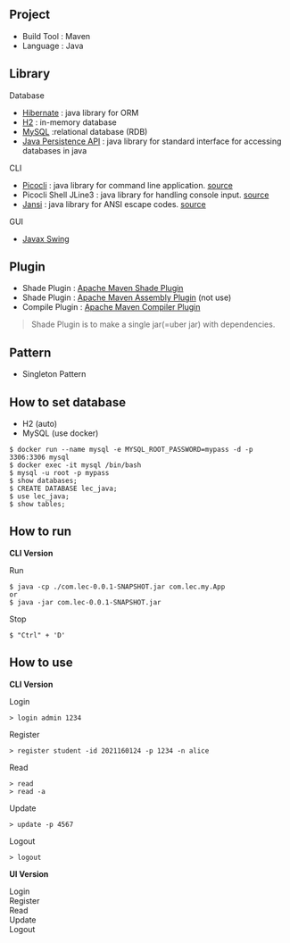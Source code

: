 ## Project
- Build Tool : Maven
- Language : Java

## Library
Database
- [Hibernate](https://hibernate.org/) : java library for ORM
- [H2](https://www.h2database.com/) : in-memory database
- [MySQL](https://www.h2database.com/) :relational database (RDB)
- [Java Persistence API](https://www.oracle.com/java/technologies/persistence-jsp.html) : java library for standard interface for accessing databases in java

CLI
- [Picocli](https://picocli.info/) : java library for command line application. [source](https://github.com/remkop/picocli)
- Picocli Shell JLine3 : java library for handling console input. [source](https://github.com/remkop/picocli/tree/master/picocli-shell-jline3)
- [Jansi](https://fusesource.github.io/jansi/) : java library for ANSI escape codes. [source](https://github.com/fusesource/jansi)

GUI
- [Javax Swing](https://docs.oracle.com/javase/8/docs/technotes/guides/swing/index.html)

## Plugin
- Shade Plugin : [Apache Maven Shade Plugin](https://maven.apache.org/plugins/maven-shade-plugin/)
- Shade Plugin : [Apache Maven Assembly Plugin](http://maven.apache.org/plugins/maven-assembly-plugin/) (not use)
- Compile Plugin : [Apache Maven Compiler Plugin](https://maven.apache.org/plugins/maven-compiler-plugin/)

> Shade Plugin is to make a single jar(=uber jar) with dependencies.

## Pattern
- Singleton Pattern

## How to set database
- H2 (auto)
- MySQL (use docker)

```
$ docker run --name mysql -e MYSQL_ROOT_PASSWORD=mypass -d -p 3306:3306 mysql
$ docker exec -it mysql /bin/bash
$ mysql -u root -p mypass
$ show databases;
$ CREATE DATABASE lec_java;
$ use lec_java;
$ show tables;
```

## How to run

**CLI Version**

Run

```
$ java -cp ./com.lec-0.0.1-SNAPSHOT.jar com.lec.my.App
or
$ java -jar com.lec-0.0.1-SNAPSHOT.jar
```

Stop 

```
$ "Ctrl" + 'D'
```

## How to use

**CLI Version**

Login

```
> login admin 1234
```

Register

```
> register student -id 2021160124 -p 1234 -n alice
```


Read

```
> read
> read -a
```

Update

```
> update -p 4567
```

Logout

```
> logout
```

**UI Version**

Login  
Register  
Read  
Update  
Logout  